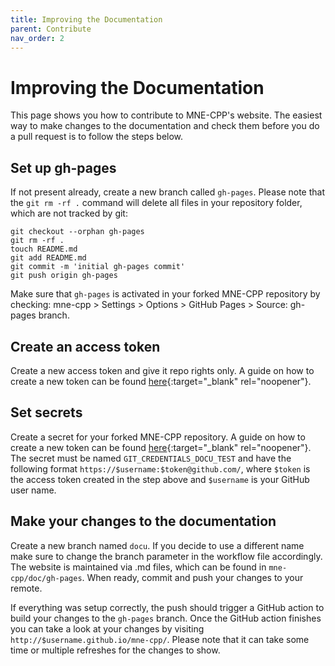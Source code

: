 ```yaml
---
title: Improving the Documentation
parent: Contribute
nav_order: 2
---
```

# Improving the Documentation

This page shows you how to contribute to MNE-CPP's website. The easiest way to make changes to the documentation and check them before you do a pull request is to follow the steps below.

## Set up gh-pages

If not present already, create a new branch called `gh-pages`. Please note that the `git rm -rf .` command will delete all files in your repository folder, which are not tracked by git:

    git checkout --orphan gh-pages
    git rm -rf .
    touch README.md
    git add README.md
    git commit -m 'initial gh-pages commit'
    git push origin gh-pages

Make sure that `gh-pages` is activated in your forked MNE-CPP repository by checking: mne-cpp > Settings > Options > GitHub Pages > Source: gh-pages branch.

## Create an access token

Create a new access token and give it repo rights only. A guide on how to create a new token can be found [here](https://help.github.com/en/github/authenticating-to-github/creating-a-personal-access-token-for-the-command-line){:target="_blank" rel="noopener"}.

## Set secrets

Create a secret for your forked MNE-CPP repository. A guide on how to create a new token can be found [here](https://help.github.com/en/actions/automating-your-workflow-with-github-actions/creating-and-using-encrypted-secrets#creating-encrypted-secrets){:target="_blank" rel="noopener"}. The secret must be named `GIT_CREDENTIALS_DOCU_TEST` and have the following format `https://$username:$token@github.com/`, where `$token` is the access token created in the step above and `$username` is your GitHub user name.

## Make your changes to the documentation

Create a new branch named `docu`. If you decide to use a different name make sure to change the branch parameter in the workflow file accordingly. The website is maintained via .md files, which can be found in `mne-cpp/doc/gh-pages`. When ready, commit and push your changes to your remote.

If everything was setup correctly, the push should trigger a GitHub action to build your changes to the `gh-pages` branch. Once the GitHub action finishes you can take a look at your changes by visiting `http://$username.github.io/mne-cpp/`. Please note that it can take some time or multiple refreshes for the changes to show.